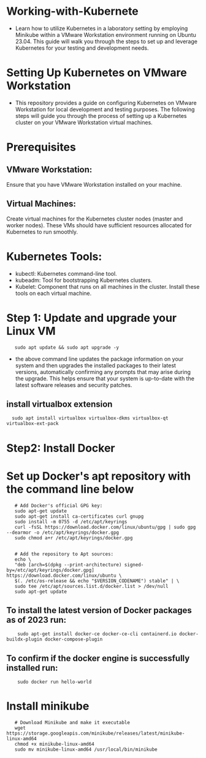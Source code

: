 # Working-with-Kubernete
- Learn how to utilize Kubernetes in a laboratory setting by employing Minikube within a VMware Workstation environment running on Ubuntu 23.04. This guide will walk you through the steps to set up and leverage Kubernetes for your testing and development needs.

# Setting Up Kubernetes on VMware Workstation  
- This repository provides a guide on configuring Kubernetes on VMware Workstation for local development and testing purposes. The following steps will guide you through the process of setting up a Kubernetes cluster on your VMware Workstation virtual machines.
# Prerequisites  
## VMware Workstation: 
Ensure that you have VMware Workstation installed on your machine.

## Virtual Machines: 
Create virtual machines for the Kubernetes cluster nodes (master and worker nodes). These VMs should have sufficient resources allocated for Kubernetes to run smoothly.

# Kubernetes Tools:  
- kubectl: Kubernetes command-line tool.
- kubeadm: Tool for bootstrapping Kubernetes clusters.
- Kubelet: Component that runs on all machines in the cluster.
Install these tools on each virtual machine.
# Step 1: Update and upgrade your Linux VM  
       sudo apt update && sudo apt upgrade -y  
- the above command line  updates the package information on your system and then upgrades the installed packages to their latest versions, automatically confirming any prompts that may arise during the upgrade. This helps ensure that your system is up-to-date with the latest software releases and security patches.  
## install virtualbox extension
      sudo apt install virtualbox virtualbox-dkms virtualbox-qt virtualbox-ext-pack
# Step2: Install Docker
# Set up Docker's apt repository with the command line below 
       # Add Docker's official GPG key: 
       sudo apt-get update
       sudo apt-get install ca-certificates curl gnupg
       sudo install -m 0755 -d /etc/apt/keyrings
       curl -fsSL https://download.docker.com/linux/ubuntu/gpg | sudo gpg --dearmor -o /etc/apt/keyrings/docker.gpg
       sudo chmod a+r /etc/apt/keyrings/docker.gpg


       # Add the repository to Apt sources:
       echo \
       "deb [arch=$(dpkg --print-architecture) signed-by=/etc/apt/keyrings/docker.gpg] https://download.docker.com/linux/ubuntu \
       $(. /etc/os-release && echo "$VERSION_CODENAME") stable" | \
       sudo tee /etc/apt/sources.list.d/docker.list > /dev/null
       sudo apt-get update
## To install the latest version of Docker packages as of 2023 run:  
        sudo apt-get install docker-ce docker-ce-cli containerd.io docker-buildx-plugin docker-compose-plugin
## To confirm if the docker engine is successfully installed run:  
        sudo docker run hello-world
# Install minikube
       # Download Minikube and make it executable
       wget https://storage.googleapis.com/minikube/releases/latest/minikube-linux-amd64
       chmod +x minikube-linux-amd64
       sudo mv minikube-linux-amd64 /usr/local/bin/minikube        


 
